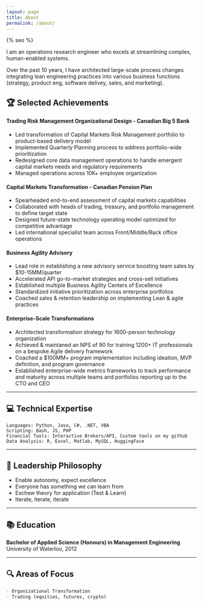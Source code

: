 ```yaml
---
layout: page
title: About
permalink: /about/
---
```

{% seo %}

I am an operations research engineer who excels at streamlining complex, human-enabled systems. 

Over the past 10 years, I have architected large-scale process changes integrating lean engineering practices into various business functions (strategy, product eng, software delivey, sales, and marketing).


## 🏆 Selected Achievements

<!-- ## 🏦 Financial Markets & Risk Management -->

#### Trading Risk Management Organizational Design - Canadian Big 5 Bank 
- Led transformation of Capital Markets Risk Management portfolio to product-based delivery model
- Implemented Quarterly Planning process to address portfolio-wide prioritization
- Redesigned core data management operations to handle emergent capital markets needs and regulatory requirements
- Managed operations across 10K+ employee organization

#### Capital Markets Transformation - Canadian Pension Plan
- Spearheaded end-to-end assessment of capital markets capabilities
- Collaborated with heads of trading, treasury, and portfolio management to define target state
- Designed future-state technology operating model optimized for competitive advantage
- Led international specialist team across Front/Middle/Back office operations

<!-- --- -->

<!-- ## 🚀 Digital Transformation Leadership -->

#### Business Agility Advisory
- Lead role in establishing a new advisory service boosting team sales by $10-15MM/quarter 
- Accelerated API go-to-market strategies and cross-sell initiatives
- Established multiple Business Agility Centers of Excellence
- Standardized initiative prioritization across enterprise portfolios
- Coached sales & retention leadership on implementing Lean & agile practices 

#### Enterprise-Scale Transformations
- Architected transformation strategy for 1600-person technology organization
- Achieved & maintaned an NPS of 90 for training 1200+ IT professionals on a bespoke Agile delivery framework 
- Coached a $100MM+ program implementation including ideation, MVP definition, and program governance
- Established enterprise-wide metrics frameworks to track performance and maturity across multiple teams and portfolios reporting up to the CTO and CEO 

---

## 💻 Technical Expertise

```
Languages: Python, Java, C#, .NET, VBA
Scripting: Bash, JS, PHP
Financial Tools: Interactive Brokers/API, Custom tools on my github 
Data Analysis: R, Excel, Matlab, MySQL, HuggingFace 
```

---

## 🎯 Leadership Philosophy
- Enable autonomy, expect excellence 
- Everyone has something we can learn from 
- Eschew theory for application (Test & Learn)
- Iterate, iterate, iterate 

<!-- ---

## 🏆 Selected Achievements
- Transformed trading risk management operations for 10K+ employee organization
- Led international team redesigning pension fund capital markets operations
- Established enterprise-wide agile transformation affecting 1600+ professionals
- Managed portfolio of Transformation projects exceeding $5.5M in value
- Designed and implemented multiple enterprise-scale operating models in Finance  -->

---

## 📚 Education
**Bachelor of Applied Science (Honours) in Management Engineering**  
University of Waterloo, 2012

---

## 🔍 Areas of Focus
```markdown
- Organizational Transformation
- Trading (equities, futures, crypto)
```
